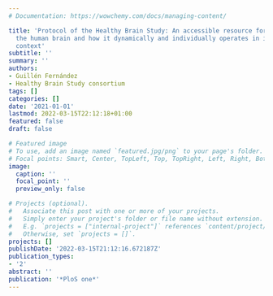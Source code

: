 ```yaml
---
# Documentation: https://wowchemy.com/docs/managing-content/

title: 'Protocol of the Healthy Brain Study: An accessible resource for understanding
  the human brain and how it dynamically and individually operates in its bio-social
  context'
subtitle: ''
summary: ''
authors:
- Guillén Fernández
- Healthy Brain Study consortium
tags: []
categories: []
date: '2021-01-01'
lastmod: 2022-03-15T22:12:18+01:00
featured: false
draft: false

# Featured image
# To use, add an image named `featured.jpg/png` to your page's folder.
# Focal points: Smart, Center, TopLeft, Top, TopRight, Left, Right, BottomLeft, Bottom, BottomRight.
image:
  caption: ''
  focal_point: ''
  preview_only: false

# Projects (optional).
#   Associate this post with one or more of your projects.
#   Simply enter your project's folder or file name without extension.
#   E.g. `projects = ["internal-project"]` references `content/project/deep-learning/index.md`.
#   Otherwise, set `projects = []`.
projects: []
publishDate: '2022-03-15T21:12:16.672187Z'
publication_types:
- '2'
abstract: ''
publication: '*PloS one*'
---
```

